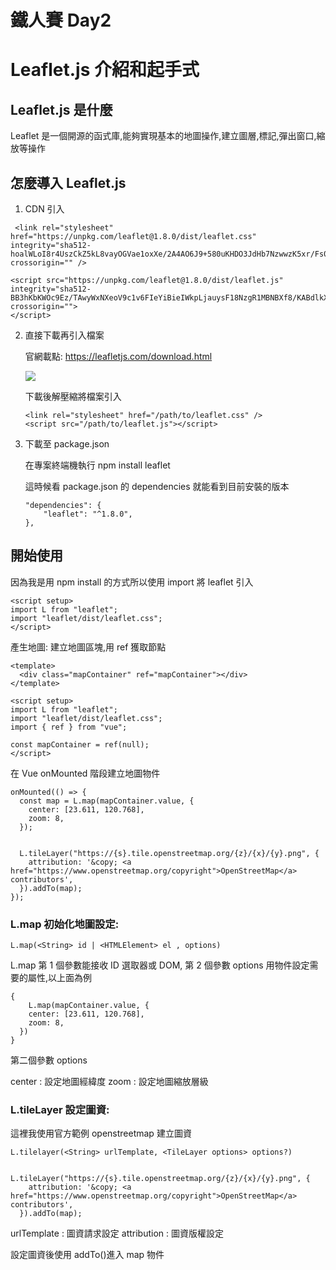 # 鐵人賽 Day2

# Leaflet.js 介紹和起手式

## Leaflet.js 是什麼

Leaflet 是一個開源的函式庫,能夠實現基本的地圖操作,建立圖層,標記,彈出窗口,縮放等操作

## 怎麼導入 Leaflet.js

1. CDN 引入

```javascript!
 <link rel="stylesheet" href="https://unpkg.com/leaflet@1.8.0/dist/leaflet.css" integrity="sha512-hoalWLoI8r4UszCkZ5kL8vayOGVae1oxXe/2A4AO6J9+580uKHDO3JdHb7NzwwzK5xr/Fs0W40kiNHxM9vyTtQ==" crossorigin="" />

<script src="https://unpkg.com/leaflet@1.8.0/dist/leaflet.js" integrity="sha512-BB3hKbKWOc9Ez/TAwyWxNXeoV9c1v6FIeYiBieIWkpLjauysF18NzgR1MBNBXf8/KABdlkX68nAhlwcDFLGPCQ==" crossorigin="">
</script>
```

2. 直接下載再引入檔案

   官網載點: https://leafletjs.com/download.html

   ![](https://i.imgur.com/u3aio4O.png)

   下載後解壓縮將檔案引入

   ```javascript!
   <link rel="stylesheet" href="/path/to/leaflet.css" />
   <script src="/path/to/leaflet.js"></script>
   ```

3. 下載至 package.json

   在專案終端機執行 npm install leaflet

   這時候看 package.json 的 dependencies 就能看到目前安裝的版本

   ```javascript!
   "dependencies": {
       "leaflet": "^1.8.0",
   },
   ```

## 開始使用

因為我是用 npm install 的方式所以使用 import 將 leaflet 引入

```javascript!
<script setup>
import L from "leaflet";
import "leaflet/dist/leaflet.css";
</script>
```

產生地圖:
建立地圖區塊,用 ref 獲取節點

```htmlmixed!
<template>
  <div class="mapContainer" ref="mapContainer"></div>
</template>
```

```javascript!
<script setup>
import L from "leaflet";
import "leaflet/dist/leaflet.css";
import { ref } from "vue";

const mapContainer = ref(null);
</script>
```

在 Vue onMounted 階段建立地圖物件

```javascript!
onMounted(() => {
  const map = L.map(mapContainer.value, {
    center: [23.611, 120.768],
    zoom: 8,
  });


  L.tileLayer("https://{s}.tile.openstreetmap.org/{z}/{x}/{y}.png", {
    attribution: '&copy; <a href="https://www.openstreetmap.org/copyright">OpenStreetMap</a> contributors',
  }).addTo(map);
});

```

### L.map 初始化地圖設定:

    L.map(<String> id | <HTMLElement> el , options)

L.map 第 1 個參數能接收 ID 選取器或 DOM, 第 2 個參數 options 用物件設定需要的屬性,以上面為例

```javascript!
{
    L.map(mapContainer.value, {
    center: [23.611, 120.768],
    zoom: 8,
  })
}
```

第二個參數 options

center : 設定地圖經緯度
zoom : 設定地圖縮放層級

### L.tileLayer 設定圖資:

這裡我使用官方範例 openstreetmap 建立圖資

    L.tilelayer(<String> urlTemplate, <TileLayer options> options?)

```javascript!

L.tileLayer("https://{s}.tile.openstreetmap.org/{z}/{x}/{y}.png", {
    attribution: '&copy; <a href="https://www.openstreetmap.org/copyright">OpenStreetMap</a> contributors',
  }).addTo(map);

```

urlTemplate : 圖資請求設定
attribution : 圖資版權設定

設定圖資後使用 addTo()進入 map 物件
